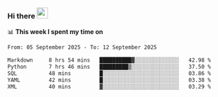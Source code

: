### Hi there <a href="https://www.gautamkrishnar.com/"><img src="https://media.giphy.com/media/hvRJCLFzcasrR4ia7z/giphy.gif" width="25px"></a>

📊 **This week I spent my time on**

<!--START_SECTION:waka-->

```txt
From: 05 September 2025 - To: 12 September 2025

Markdown     8 hrs 54 mins   ██████████▓░░░░░░░░░░░░░░   42.98 %
Python       7 hrs 46 mins   █████████▒░░░░░░░░░░░░░░░   37.50 %
SQL          48 mins         █░░░░░░░░░░░░░░░░░░░░░░░░   03.86 %
YAML         42 mins         █░░░░░░░░░░░░░░░░░░░░░░░░   03.38 %
XML          40 mins         ▓░░░░░░░░░░░░░░░░░░░░░░░░   03.29 %
```

<!--END_SECTION:waka-->
